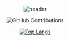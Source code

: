 <div align="center">

![header](https://capsule-render.vercel.app/api?type=venom&color=auto&height=300&section=header&text=Sumin%20Son&fontSize=90&animation=twinkling)

![GitHub Contributions](https://github-readme-stats.vercel.app/api?username=SuminSSon&show_icons=true&title_color=fff&icon_color=79ff97&text_color=9f9f9f&bg_color=151515)

[![Top Langs](https://github-readme-stats.vercel.app/api/top-langs/?username=anuraghazra&layout=compact)](https://github.com/anuraghazra/github-readme-stats)

</div>
